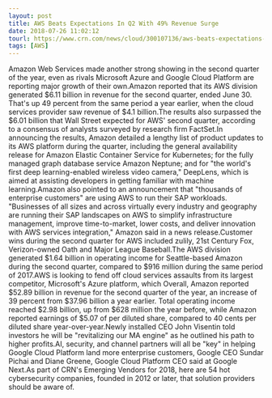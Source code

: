 ```yaml
---
layout: post
title: AWS Beats Expectations In Q2 With 49% Revenue Surge
date: 2018-07-26 11:02:12
tourl: https://www.crn.com/news/cloud/300107136/aws-beats-expectations-in-q2-with-49-revenue-surge.htm
tags: [AWS]
---
```

Amazon Web Services made another strong showing in the second quarter of the year, even as rivals Microsoft Azure and Google Cloud Platform are reporting major growth of their own.Amazon reported that its AWS division generated $6.11 billion in revenue for the second quarter, ended June 30. That's up 49 percent from the same period a year earlier, when the cloud services provider saw revenue of $4.1 billion.The results also surpassed the $6.01 billion that Wall Street expected for AWS' second quarter, according to a consensus of analysts surveyed by research firm FactSet.In announcing the results, Amazon detailed a lengthy list of product updates to its AWS platform during the quarter, including the general availability release for Amazon Elastic Container Service for Kubernetes; for the fully managed graph database service Amazon Neptune; and for "the world's first deep learning-enabled wireless video camera," DeepLens, which is aimed at assisting developers in getting familiar with machine learning.Amazon also pointed to an announcement that "thousands of enterprise customers" are using AWS to run their SAP workloads. "Businesses of all sizes and across virtually every industry and geography are running their SAP landscapes on AWS to simplify infrastructure management, improve time-to-market, lower costs, and deliver innovation with AWS services integration," Amazon said in a news release.Customer wins during the second quarter for AWS included zulily, 21st Century Fox, Verizon-owned Oath and Major League Baseball.The AWS division generated $1.64 billion in operating income for Seattle-based Amazon during the second quarter, compared to $916 million during the same period of 2017.AWS is looking to fend off cloud services assaults from its largest competitor, Microsoft's Azure platform, which Overall, Amazon reported $52.89 billion in revenue for the second quarter of the year, an increase of 39 percent from $37.96 billion a year earlier. Total operating income reached $2.98 billion, up from $628 million the year before, while Amazon reported earnings of $5.07 of per diluted share, compared to 40 cents per diluted share year-over-year.Newly installed CEO John Visentin told investors he will be "revitalizing our MA engine" as he outlined his path to higher profits.AI, security, and channel partners will all be "key" in helping Google Cloud Platform land more enterprise customers, Google CEO Sundar Pichai and Diane Greene, Google Cloud Platform CEO said at Google Next.As part of CRN's Emerging Vendors for 2018, here are 54 hot cybersecurity companies, founded in 2012 or later, that solution providers should be aware of.